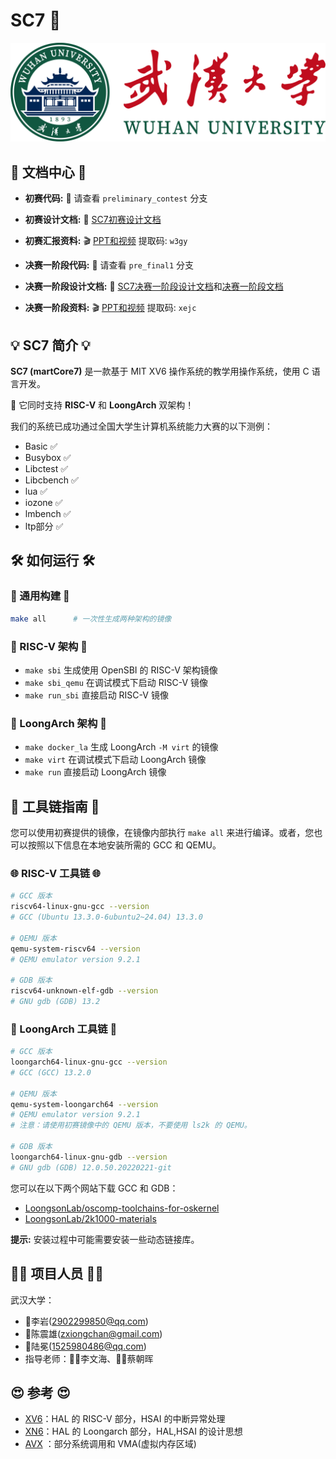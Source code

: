 # SC7 🚀
<center>
<img
  class="fit-picture"
  src="./doc/logo.png"
  alt="WHU LOGO" />
</center>

## 🌟 文档中心 🌟

*   **初赛代码:** 🚀 请查看 `preliminary_contest` 分支
*   **初赛设计文档:** 📄 [SC7初赛设计文档](./doc/SC7初赛设计文档.pdf)
*   **初赛汇报资料:** 🎬 [PPT和视频](https://pan.baidu.com/s/1Sv-GNPEq07DWsxFS-EtMKw?pwd=w3gy) 提取码: `w3gy`

*   **决赛一阶段代码:** 🚀 请查看 `pre_final1` 分支
*   **决赛一阶段设计文档:** 📄 [SC7决赛一阶段设计文档](./doc/SC7决赛一阶段设计文档.pdf)和[决赛一阶段文档](./doc/决赛一阶段文档.md)
*   **决赛一阶段资料:** 🎬 [PPT和视频](https://pan.baidu.com/s/1d1PpB7ycfEk8ujbtQgrP7Q?pwd=xejc) 提取码: `xejc`

## 💡 SC7 简介 💡

**SC7 (martCore7)** 是一款基于 MIT XV6 操作系统的教学用操作系统，使用 C 语言开发。

🌟 它同时支持 **RISC-V** 和 **LoongArch** 双架构！

我们的系统已成功通过全国大学生计算机系统能力大赛的以下测例：
*   Basic ✅
*   Busybox ✅
*   Libctest ✅
*   Libcbench ✅
*   lua ✅
*   iozone ✅
*   lmbench ✅
*   ltp部分 ✅

## 🛠️ 如何运行 🛠️

### 🚀 通用构建 🚀

```bash
make all      # 一次性生成两种架构的镜像
```

### 🎯 RISC-V 架构 🎯

*   `make sbi`        生成使用 OpenSBI 的 RISC-V 架构镜像
*   `make sbi_qemu`   在调试模式下启动 RISC-V 镜像
*   `make run_sbi`    直接启动 RISC-V 镜像

### 🐉 LoongArch 架构 🐉

*   `make docker_la`  生成 LoongArch `-M virt` 的镜像
*   `make virt`       在调试模式下启动 LoongArch 镜像
*   `make run`        直接启动 LoongArch 镜像

## 🔧 工具链指南 🔧

您可以使用初赛提供的镜像，在镜像内部执行 `make all` 来进行编译。或者，您也可以按照以下信息在本地安装所需的 GCC 和 QEMU。

### 🌐 RISC-V 工具链 🌐

```bash
# GCC 版本
riscv64-linux-gnu-gcc --version
# GCC (Ubuntu 13.3.0-6ubuntu2~24.04) 13.3.0

# QEMU 版本
qemu-system-riscv64 --version
# QEMU emulator version 9.2.1

# GDB 版本
riscv64-unknown-elf-gdb --version
# GNU gdb (GDB) 13.2
```

### 🐲 LoongArch 工具链 🐲

```bash
# GCC 版本
loongarch64-linux-gnu-gcc --version
# GCC (GCC) 13.2.0

# QEMU 版本
qemu-system-loongarch64 --version
# QEMU emulator version 9.2.1
# 注意：请使用初赛镜像中的 QEMU 版本，不要使用 ls2k 的 QEMU。

# GDB 版本
loongarch64-linux-gnu-gdb --version
# GNU gdb (GDB) 12.0.50.20220221-git
```

您可以在以下两个网站下载 GCC 和 GDB：
*   [LoongsonLab/oscomp-toolchains-for-oskernel](https://github.com/LoongsonLab/oscomp-toolchains-for-oskernel/releases)
*   [LoongsonLab/2k1000-materials](https://github.com/LoongsonLab/2k1000-materials/releases)

**提示:** 安装过程中可能需要安装一些动态链接库。

## 🧑‍🎓 项目人员 🧑‍🎓
武汉大学：

*   🦸李岩(2902299850@qq.com)
*   🦹陈震雄(zxiongchan@gmail.com)
*   🤴陆冕(1525980486@qq.com)
*   指导老师：🧑‍🏫李文海、👩‍🏫蔡朝晖

## 😍 参考 😍

*    [XV6](https://github.com/mit-pdos/xv6-public.git)：HAL 的 RISC-V 部分，HSAI 的中断异常处理
*    [XN6](https://gitlab.eduxiji.net/T202410486992576/OSKernel2024-2k1000la-xv6.git)：HAL 的 Loongarch 部分，HAL,HSAI 的设计思想
*    [AVX](https://gitlab.eduxiji.net/educg-group-22027-2376549/T202410487993009-4044) ：部分系统调用和 VMA(虚拟内存区域) 